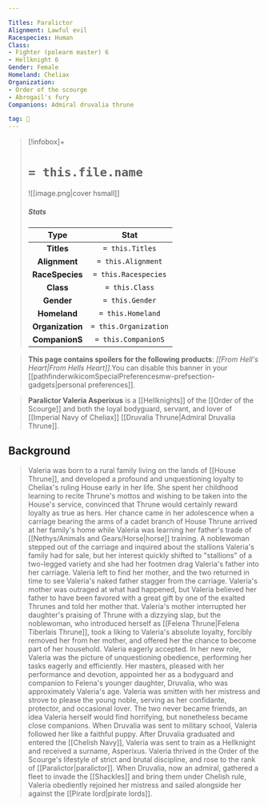 ```yaml
---

Titles: Paralictor
Alignment: Lawful evil
Racespecies: Human
Class:
- Fighter (polearm master) 6
- Hellknight 6
Gender: Female
Homeland: Cheliax
Organization:
- Order of the scourge
- Abrogail's fury
Companions: Admiral druvalia thrune

tag: 👤️
---
```


> [!infobox]+
> #  `= this.file.name`
> ![[image.png|cover hsmall]]
> ##### Stats
> Type | Stat |
> :---: |:---:|
> **Titles** | `= this.Titles` |
> **Alignment** | `= this.Alignment` |
> **RaceSpecies** | `= this.Racespecies` |
> **Class** | `= this.Class` |
> **Gender** | `= this.Gender` |
> **Homeland** | `= this.Homeland` |
> **Organization** | `= this.Organization` |
> **CompanionS** | `= this.CompanionS` |



> **This page contains spoilers for the following products**: *[[From Hell's Heart|From Hells Heart]]*.You can disable this banner in your [[pathfinderwikicomSpecialPreferencesmw-prefsection-gadgets|personal preferences]].


> **Paralictor Valeria Asperixus** is a [[Hellknights]] of the [[Order of the Scourge]] and both the loyal bodyguard, servant, and lover of [[Imperial Navy of Cheliax]] [[Druvalia Thrune|Admiral Druvalia Thrune]].


## Background

> Valeria was born to a rural family living on the lands of [[House Thrune]], and developed a profound and unquestioning loyalty to Cheliax's ruling House early in her life. She spent her childhood learning to recite Thrune's mottos and wishing to be taken into the House's service, convinced that Thrune would certainly reward loyalty as true as hers. Her chance came in her adolescence when a carriage bearing the arms of a cadet branch of House Thrune arrived at her family's home while Valeria was learning her father's trade of [[Nethys/Animals and Gears/Horse|horse]] training. A noblewoman stepped out of the carriage and inquired about the stallions Valeria's family had for sale, but her interest quickly shifted to "stallions" of a two-legged variety and she had her footmen drag Valeria's father into her carriage.
> Valeria left to find her mother, and the two returned in time to see Valeria's naked father stagger from the carriage. Valeria's mother was outraged at what had happened, but Valeria believed her father to have been favored with a great gift by one of the exalted Thrunes and told her mother that. Valeria's mother interrupted her daughter's praising of Thrune with a dizzying slap, but the noblewoman, who introduced herself as [[Felena Thrune|Felena Tiberlais Thrune]], took a liking to Valeria's absolute loyalty, forcibly removed her from her mother, and offered her the chance to become part of her household. Valeria eagerly accepted.
> In her new role, Valeria was the picture of unquestioning obedience, performing her tasks eagerly and efficiently. Her masters, pleased with her performance and devotion, appointed her as a bodyguard and companion to Felena's younger daughter, Druvalia, who was approximately Valeria's age. Valeria was smitten with her mistress and strove to please the young noble, serving as her confidante, protector, and occasional lover. The two never became friends, an idea Valeria herself would find horrifying, but nonetheless became close companions. When Druvalia was sent to military school, Valeria followed her like a faithful puppy.
> After Druvalia graduated and entered the [[Chelish Navy]], Valeria was sent to train as a Hellknight and received a surname, Asperixus. Valeria thrived in the Order of the Scourge's lifestyle of strict and brutal discipline, and rose to the rank of [[Paralictor|paralictor]]. When Druvalia, now an admiral, gathered a fleet to invade the [[Shackles]] and bring them under Chelish rule, Valeria obediently rejoined her mistress and sailed alongside her against the [[Pirate lord|pirate lords]].







